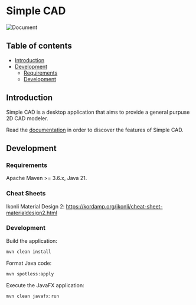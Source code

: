 # Simple CAD

![Document](https://github.com/sitMCella/simple-cad/wiki/images/simple_cad.png)

## Table of contents

* [Introduction](#introduction)
* [Development](#development)
    * [Requirements](#requirements)
    * [Development](#development)

## Introduction

Simple CAD is a desktop application that aims to provide a general purpuse 2D CAD modeler.

Read the [documentation](https://github.com/sitMCella/simple-cad/wiki) in order to discover the features of Simple CAD.

## Development

### Requirements

Apache Maven >= 3.6.x, Java 21.

### Cheat Sheets

Ikonli Material Design 2:
https://kordamp.org/ikonli/cheat-sheet-materialdesign2.html

### Development

Build the application:

```sh
mvn clean install
```

Format Java code:

```sh
mvn spotless:apply
```

Execute the JavaFX application:

```sh
mvn clean javafx:run
```
